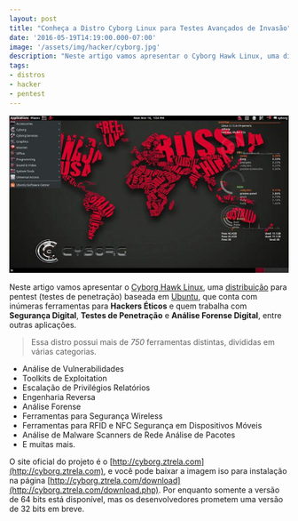 ```yaml
---
layout: post
title: "Conheça a Distro Cyborg Linux para Testes Avançados de Invasão"
date: '2016-05-19T14:19:00.000-07:00'
image: '/assets/img/hacker/cyborg.jpg'
description: "Neste artigo vamos apresentar o Cyborg Hawk Linux, uma distribuição para pentest baseada em Ubuntu."
tags:
- distros
- hacker
- pentest
---
```


![Cyborg Linux](/assets/img/hacker/cyborg.jpg "Cyborg Linux")

Neste artigo vamos apresentar o [Cyborg Hawk Linux](http://cyborg.ztrela.com), uma [distribuição](http://www.terminalroot.com.br/tags#distros) para pentest (testes de penetração) baseada em [Ubuntu](https://cse.google.com.br/cse/publicurl?cx=004473188612396442360:qs2ekmnkweq&q=ubuntu), que conta com inúmeras ferramentas para __Hackers Éticos__ e quem trabalha com __Segurança Digital__, __Testes de Penetração__ e __Análise Forense Digital__, entre outras aplicações.

> Essa distro possui mais de _750_ ferramentas distintas, divididas em várias categorias.

+ Análise de Vulnerabilidades 
+ Toolkits de Exploitation 
+ Escalação de Privilégios Relatórios 
+ Engenharia Reversa 
+ Análise Forense 
+ Ferramentas para Segurança Wireless 
+ Ferramentas para RFID e NFC Segurança em Dispositivos Móveis
+ Análise de Malware Scanners de Rede Análise de Pacotes
+ E muitas mais.

O site oficial do projeto é o [http://cyborg.ztrela.com](http://cyborg.ztrela.com), e você pode baixar a imagem iso para instalação na página [http://cyborg.ztrela.com/download](http://cyborg.ztrela.com/download.php). Por enquanto somente a versão de 64 bits está disponível, mas os desenvolvedores prometem uma versão de 32 bits em breve.

<script async src="https://pagead2.googlesyndication.com/pagead/js/adsbygoogle.js"></script>

<!-- Informat -->
<ins class="adsbygoogle"
 style="display:block"
 data-ad-client="ca-pub-2838251107855362"
 data-ad-slot="2327980059"
 data-ad-format="auto"
 data-full-width-responsive="true"></ins>

<script>
(adsbygoogle = window.adsbygoogle || []).push({});
</script>


